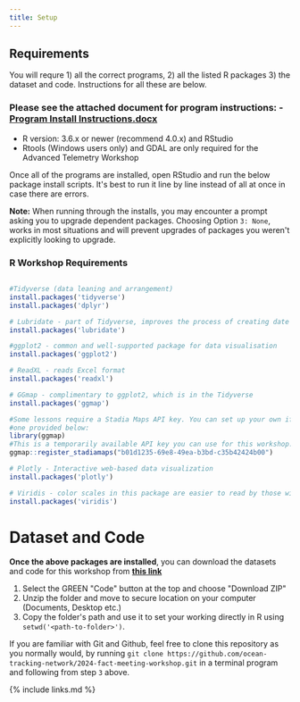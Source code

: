 ```yaml
---
title: Setup
---
```


## Requirements

You will requre 1) all the correct programs, 2) all the listed R packages 3) the dataset and code. Instructions for all these are below.


### Please see the attached document for program instructions: - [Program Install Instructions.docx](/Resources/install_instructions.docx)
-  R version: 3.6.x or newer (recommend 4.0.x) and RStudio
-  Rtools (Windows users only) and GDAL are only required for the Advanced Telemetry Workshop

Once all of the programs are installed, open RStudio and run the below package install scripts. It's best to run it line by line instead of all at once in case there are errors.

<b>Note:</b> When running through the installs, you may encounter a prompt asking you to upgrade dependent packages. Choosing Option `3: None`, works in most situations and will prevent upgrades of packages you weren't explicitly looking to upgrade.

### R Workshop Requirements

```r

#Tidyverse (data leaning and arrangement)
install.packages('tidyverse')
install.packages('dplyr')

# Lubridate - part of Tidyverse, improves the process of creating date objects
install.packages('lubridate')

#ggplot2 - common and well-supported package for data visualisation
install.packages('ggplot2')

# ReadXL - reads Excel format
install.packages('readxl')

# GGmap - complimentary to ggplot2, which is in the Tidyverse
install.packages('ggmap')

#Some lessons require a Stadia Maps API key. You can set up your own if you want, or use the
#one provided below:
library(ggmap)
#This is a temporarily available API key you can use for this workshop. You SHOULD NOT rely on this key being available after the workshop.
ggmap::register_stadiamaps("b01d1235-69e8-49ea-b3bd-c35b42424b00")

# Plotly - Interactive web-based data visualization
install.packages('plotly')

# Viridis - color scales in this package are easier to read by those with colorblindness, and print well in grey scale.
install.packages('viridis')  

```

# Dataset and Code

<b>Once the above packages are installed</b>, you can download the datasets and code for this workshop from <b>[this link](https://github.com/ocean-tracking-network/2024-fact-meeting-workshop/)</b>

1. Select the GREEN "Code" button at the top and choose "Download ZIP"
2. Unzip the folder and move to secure location on your computer (Documents, Desktop etc.)
3. Copy the folder's path and use it to set your working directly in R using `setwd('<path-to-folder>')`.

If you are familiar with Git and Github, feel free to clone this repository as you normally would, by running `git clone https://github.com/ocean-tracking-network/2024-fact-meeting-workshop.git` in a terminal program and following from step `3` above.






{% include links.md %}
